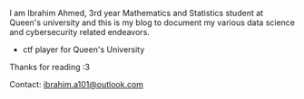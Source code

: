 I am Ibrahim Ahmed, 3rd year Mathematics and Statistics student at Queen's university and this is my blog to document my various data science and cybersecurity related endeavors. 

- ctf player for Queen's University

Thanks for reading :3

Contact: ibrahim.a101@outlook.com
